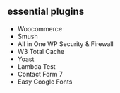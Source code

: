 ## essential plugins

* Woocommerce
* Smush
* All in One WP Security & Firewall
* W3 Total Cache
* Yoast
* Lambda Test
* Contact Form 7
* Easy Google Fonts
